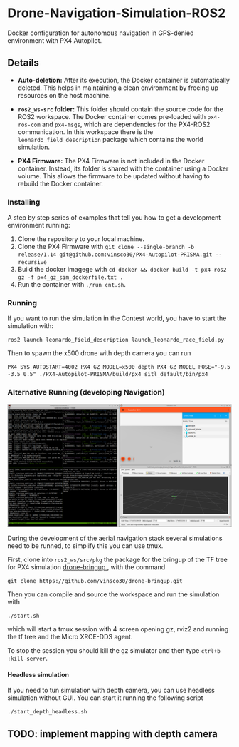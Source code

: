 # Drone-Navigation-Simulation-ROS2
Docker configuration for autonomous navigation in GPS-denied environment with PX4 Autopilot.

## Details

- **Auto-deletion:** After its execution, the Docker container is automatically deleted. This helps in maintaining a clean environment by freeing up resources on the host machine.

- **`ros2_ws-src` folder:** This folder should contain the source code for the ROS2 workspace. The Docker container comes pre-loaded with `px4-ros-com` and `px4-msgs`, which are dependencies for the PX4-ROS2 communication. In this workspace there is the `leonardo_field_description` package which contains the world simulation.

- **PX4 Firmware:** The PX4 Firmware is not included in the Docker container. Instead, its folder is shared with the container using a Docker volume. This allows the firmware to be updated without having to rebuild the Docker container.


### Installing

A step by step series of examples that tell you how to get a development environment running:

1. Clone the repository to your local machine.
3. Clone the PX4 Firmware with `git clone --single-branch -b release/1.14 git@github.com:vinsco30/PX4-Autopilot-PRISMA.git --recursive`
4. Build the docker imagege with `cd docker && docker build -t px4-ros2-gz -f px4_gz_sim_dockerfile.txt .`
5. Run the container with `./run_cnt.sh`.

### Running

If you want to run the simulation in the Contest world, you have to start the simulation with:

    ros2 launch leonardo_field_description launch_leonardo_race_field.py 

Then to spawn the x500 drone with depth camera you can run

    PX4_SYS_AUTOSTART=4002 PX4_GZ_MODEL=x500_depth PX4_GZ_MODEL_POSE="-9.5 -3.5 0.5" ./PX4-Autopilot-PRISMA/build/px4_sitl_default/bin/px4 

### Alternative Running (developing Navigation)

![Simulation setup with TMUX](/docker/simulation_complete.png)

During the development of the aerial navigation stack several simulations need to be runned, to simplify this you can use tmux.

First, clone into `ros2_ws/src/pkg` the package for the bringup of the TF tree for PX4 simulation [drone-bringup ](https://github.com/vinsco30/drone-bringup), with the command

    git clone https://github.com/vinsco30/drone-bringup.git

Then you can compile and source the workspace and run the simulation with

    ./start.sh

which will start a tmux session with 4 screen opening gz, rviz2 and running the tf tree and the Micro XRCE-DDS agent.

To stop the session you should kill the gz simulator and then type `ctrl+b :kill-server`.

#### Headless simulation
If you need to tun simulation with depth camera, you can use headless simulation without GUI. You can start it running the following script

    ./start_depth_headless.sh
    
## TODO: implement mapping with depth camera

